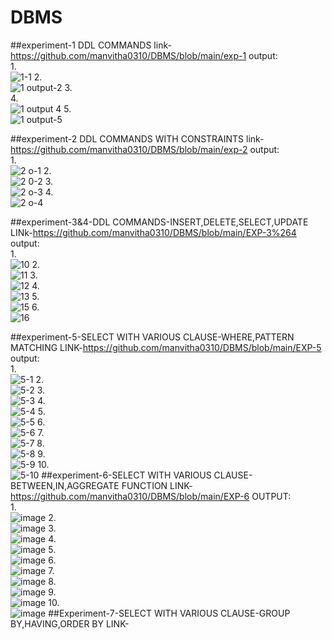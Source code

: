 # DBMS
##experiment-1 DDL COMMANDS link-https://github.com/manvitha0310/DBMS/blob/main/exp-1
output:<br/>
1.<br/>
![1-1](https://user-images.githubusercontent.com/113499774/194109024-0c83c8dc-b5c5-4181-a296-86882ae6c1c1.png)
2.<br/>
![1 output-2](https://user-images.githubusercontent.com/113499774/194109121-0f75713e-cbc7-43a3-9824-24f85ad3f1f1.png)
3.<br/>
4.<br/>
![1 output 4](https://user-images.githubusercontent.com/113499774/194109266-aae715ac-81a1-4c3e-84a0-b77e6395b975.png)
5.<br/>
![1 output-5](https://user-images.githubusercontent.com/113499774/194109312-262c5135-fb2e-482b-b9bc-13b34f3c10c5.png)

##experiment-2 DDL COMMANDS WITH CONSTRAINTS link-https://github.com/manvitha0310/DBMS/blob/main/exp-2
output:<br/>
1.<br/>
![2 o-1](https://user-images.githubusercontent.com/113499774/194109781-7f75ca4d-8a15-475e-a1ff-28cc6b5704fe.png)
2.<br/>
![2 0-2](https://user-images.githubusercontent.com/113499774/194109826-4bc31860-b7ff-4f69-b8d6-0b157459fdcd.png)
3.<br/>
![2 o-3](https://user-images.githubusercontent.com/113499774/194109885-984af75c-0b90-4ce5-a1e0-20987a5d2c58.png)
4.<br/>
![2 o-4](https://user-images.githubusercontent.com/113499774/194109983-0893dd85-7917-41b2-8bb0-1f807fc3b210.png)

##experiment-3&4-DDL COMMANDS-INSERT,DELETE,SELECT,UPDATE LINk-https://github.com/manvitha0310/DBMS/blob/main/EXP-3%264
output:<br/>
1.<br/>
![10](https://user-images.githubusercontent.com/113499774/194219520-01573082-0f30-406c-80d1-0aa9f9f4ab61.png)
2.<br/>
![11](https://user-images.githubusercontent.com/113499774/194219592-f63063a7-845c-4f40-9e82-ce2b1986e2de.png)
3.<br/>
![12](https://user-images.githubusercontent.com/113499774/194219617-1442f3cb-b865-41b9-a421-3555559fe489.png)
4.<br/>
![13](https://user-images.githubusercontent.com/113499774/194219658-dde352c5-4fd0-4f36-8ee4-0d4243478ea9.png)
5.<br/>
![15](https://user-images.githubusercontent.com/113499774/194222394-60429a3f-b596-4e5e-9619-9caafbca9792.png)
6.<br/>
![16](https://user-images.githubusercontent.com/113499774/194222424-5fa87ddc-212e-4090-84c7-5500832727ac.png)

##experiment-5-SELECT WITH VARIOUS CLAUSE-WHERE,PATTERN MATCHING LINK-https://github.com/manvitha0310/DBMS/blob/main/EXP-5
output:<br/>
1.<br/>
![5-1](https://user-images.githubusercontent.com/113499774/194347035-5c1da9ce-4643-4988-9861-043ac8a3c7c5.jpg)
2.<br/>
![5-2](https://user-images.githubusercontent.com/113499774/194347307-35b9d182-2d2e-4977-8720-4ce22a49b718.jpg)
3.<br/>
![5-3](https://user-images.githubusercontent.com/113499774/194347484-4d8102b3-9059-4d43-8c0a-5edd52c299e5.jpg)
4.<br/>
![5-4](https://user-images.githubusercontent.com/113499774/194347571-85403a7c-2a80-463e-9df0-dd8ec2d72a42.jpg)
5.<br/>
![5-5](https://user-images.githubusercontent.com/113499774/194347651-df160891-4977-45b4-b2fe-7db1e7468819.jpg)
6.<br/>
![5-6](https://user-images.githubusercontent.com/113499774/194347764-7c985bc4-b936-4cb1-8e8f-e7f3cd96f651.jpg)
7.<br/>
![5-7](https://user-images.githubusercontent.com/113499774/194347862-e55b8d5d-2fab-49cb-8547-f4ce19631bb4.jpg)
8.<br/>
![5-8](https://user-images.githubusercontent.com/113499774/194347941-a0f67dc3-53e5-48dc-9ba7-e183fb9a4980.jpg)
9.<br/>
![5-9](https://user-images.githubusercontent.com/113499774/194348037-41ee02a3-358d-43da-90bf-ee2d05b9f8e9.jpg)
10.<br/>
![5-10](https://user-images.githubusercontent.com/113499774/194348123-f5797808-75b3-4f4f-a937-d2ea035c6168.jpg)
##experiment-6-SELECT WITH VARIOUS CLAUSE-BETWEEN,IN,AGGREGATE FUNCTION LINK-https://github.com/manvitha0310/DBMS/blob/main/EXP-6
OUTPUT:<br/>
1.<br/>
![image](https://user-images.githubusercontent.com/113499774/194350309-7e375b9e-7909-47df-b33c-b258868274b4.png)
2.<br/>
![image](https://user-images.githubusercontent.com/113499774/194351656-77a2c886-62b7-486a-8c50-ab02bfa3c3ea.png)
3.<br/>
![image](https://user-images.githubusercontent.com/113499774/194351871-cd1491b9-1ebd-4f14-9618-67bf0d34f903.png)
4.<br/>
![image](https://user-images.githubusercontent.com/113499774/194351973-a3a927e9-af97-416d-aee8-621584ecd61c.png)
5.<br/>
![image](https://user-images.githubusercontent.com/113499774/194352108-cb493b1f-ccf5-4eee-b414-2e08a63e43d0.png)
6.<br/>
![image](https://user-images.githubusercontent.com/113499774/194352199-44dfe756-140c-4663-a1aa-e18718c1b2bd.png)
7.<br/>
![image](https://user-images.githubusercontent.com/113499774/194352265-7b976686-c437-44e2-bb9e-bf752816b7d6.png)
8.<br/>
![image](https://user-images.githubusercontent.com/113499774/194352470-3fd3441d-e996-47b9-ae9a-791d36e6f04f.png)
9.<br/>
![image](https://user-images.githubusercontent.com/113499774/194352867-5fbbfea2-5931-4f8f-a1cc-ec00e41514b5.png)
10.<br/>
![image](https://user-images.githubusercontent.com/113499774/194353014-26b512fd-6a21-42a7-b399-29cacf94528b.png)
##Experiment-7-SELECT WITH VARIOUS CLAUSE-GROUP BY,HAVING,ORDER BY LINK-















